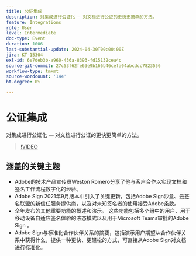 ```yaml
---
title: 公证集成
description: 对集成进行公证化 — 对文档进行公证的更快更简单的方法。
feature: Integrations
role: User
level: Intermediate
doc-type: Event
duration: 1006
last-substantial-update: 2024-04-30T00:00:00Z
jira: KT-15304
exl-id: 6e7deb3b-a960-436a-8393-fd15132cea4c
source-git-commit: 27c53f62fe63e9b166b46cefa04abcdcc7823556
workflow-type: tm+mt
source-wordcount: '144'
ht-degree: 0%

---
```


# 公证集成

对集成进行公证化 — 对文档进行公证的更快更简单的方法。

>[!VIDEO](https://video.tv.adobe.com/v/3428195/?learn=on)

## 涵盖的关键主题

* Adobe的技术产品宣传员Weston Romero分享了他与客户合作以实现文档和签名工作流程数字化的经验。
* Adobe Sign 2021年9月版本中引入了关键更新，包括Adobe Sign沙盒、云签名联盟的新信任服务提供商，以及对未知签名者的使用接受Adobe条款。
* 全年发布的其他重要功能的概述和演示。 这些功能包括多个组中的用户、用于移动设备自适应签名体验的液态模式以及用于Microsoft Teams审批的Adobe Sign 。
* Adobe Sign与标准化合作伙伴关系的摘要，包括演示用户期望从合作伙伴关系中获得什么，提供一种更快、更轻松的方式，可直接从Adobe Sign对文档进行标准化。
